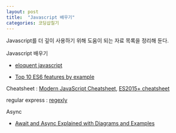 ```yaml
---
layout: post
title:  "Javascript 배우기"
categories: 코딩삽질기
---
```


Javascript를 더 깊이 사용하기 위해 도움이 되는 자료 목록을 정리해 둔다. 


Javascript 배우기

* [eloquent javascript](http://eloquentjavascript.net/)

* [Top 10 ES6 features by example](https://blog.pragmatists.com/top-10-es6-features-by-example-80ac878794bb)


Cheatsheet : [Modern JavaScript Cheatsheet](https://github.com/mbeaudru/modern-js-cheatsheet/blob/master/readme.md), [ES2015+ cheatsheet](https://devhints.io/es6)


regular express : [regexly](https://regexly.chipto.io/)


Async

* [Await and Async Explained with Diagrams and Examples](http://nikgrozev.com/2017/10/01/async-await/)
